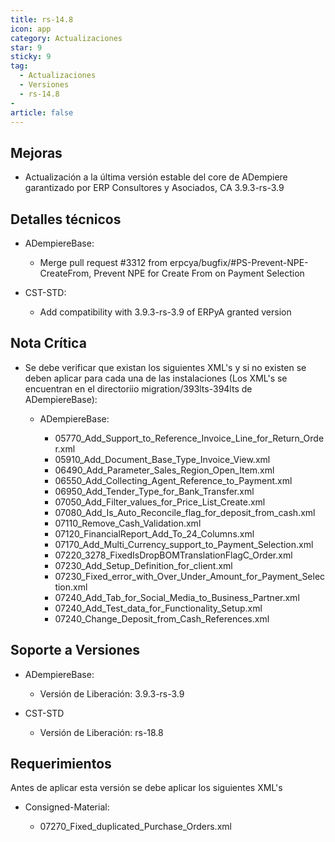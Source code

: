 ```yaml
---
title: rs-14.8
icon: app
category: Actualizaciones
star: 9
sticky: 9
tag:
  - Actualizaciones
  - Versiones
  - rs-14.8
- 
article: false
---
```


## Mejoras

- Actualización a la última versión estable del core de ADempiere garantizado por ERP Consultores y Asociados, CA 3.9.3-rs-3.9

## Detalles técnicos

- ADempiereBase:

  - Merge pull request #3312 from erpcya/bugfix/#PS-Prevent-NPE-CreateFrom, Prevent NPE for Create From on Payment Selection

- CST-STD:

  - Add compatibility with 3.9.3-rs-3.9 of ERPyA granted version

## Nota Crítica

- Se debe verificar que existan los siguientes XML's y si no existen se deben aplicar para cada una de las instalaciones (Los XML's se encuentran en el directoriio migration/393lts-394lts de ADempiereBase):

  - ADempiereBase:

    - 05770_Add_Support_to_Reference_Invoice_Line_for_Return_Order.xml
    - 05910_Add_Document_Base_Type_Invoice_View.xml
    - 06490_Add_Parameter_Sales_Region_Open_Item.xml
    - 06550_Add_Collecting_Agent_Reference_to_Payment.xml
    - 06950_Add_Tender_Type_for_Bank_Transfer.xml
    - 07050_Add_Filter_values_for_Price_List_Create.xml
    - 07080_Add_Is_Auto_Reconcile_flag_for_deposit_from_cash.xml
    - 07110_Remove_Cash_Validation.xml
    - 07120_FinancialReport_Add_To_24_Columns.xml
    - 07170_Add_Multi_Currency_support_to_Payment_Selection.xml
    - 07220_3278_FixedIsDropBOMTranslationFlagC_Order.xml
    - 07230_Add_Setup_Definition_for_client.xml
    - 07230_Fixed_error_with_Over_Under_Amount_for_Payment_Selection.xml
    - 07240_Add_Tab_for_Social_Media_to_Business_Partner.xml
    - 07240_Add_Test_data_for_Functionality_Setup.xml
    - 07240_Change_Deposit_from_Cash_References.xml

## Soporte a Versiones

- ADempiereBase:

  - Versión de Liberación: 3.9.3-rs-3.9

- CST-STD

  - Versión de Liberación: rs-18.8

## Requerimientos

Antes de aplicar esta versión se debe aplicar los siguientes XML's

- Consigned-Material:

  - 07270_Fixed_duplicated_Purchase_Orders.xml
